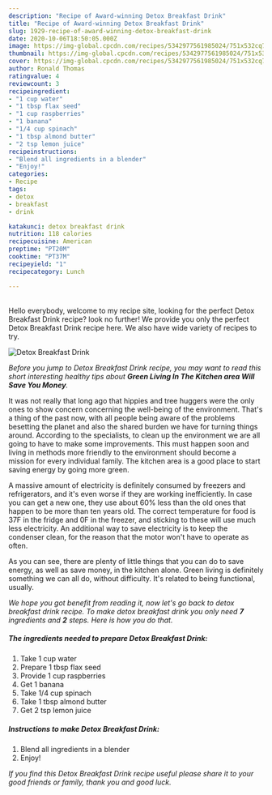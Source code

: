 ```yaml
---
description: "Recipe of Award-winning Detox Breakfast Drink"
title: "Recipe of Award-winning Detox Breakfast Drink"
slug: 1929-recipe-of-award-winning-detox-breakfast-drink
date: 2020-10-06T18:50:05.000Z
image: https://img-global.cpcdn.com/recipes/5342977561985024/751x532cq70/detox-breakfast-drink-recipe-main-photo.jpg
thumbnail: https://img-global.cpcdn.com/recipes/5342977561985024/751x532cq70/detox-breakfast-drink-recipe-main-photo.jpg
cover: https://img-global.cpcdn.com/recipes/5342977561985024/751x532cq70/detox-breakfast-drink-recipe-main-photo.jpg
author: Ronald Thomas
ratingvalue: 4
reviewcount: 3
recipeingredient:
- "1 cup water"
- "1 tbsp flax seed"
- "1 cup raspberries"
- "1 banana"
- "1/4 cup spinach"
- "1 tbsp almond butter"
- "2 tsp lemon juice"
recipeinstructions:
- "Blend all ingredients in a blender"
- "Enjoy!"
categories:
- Recipe
tags:
- detox
- breakfast
- drink

katakunci: detox breakfast drink 
nutrition: 118 calories
recipecuisine: American
preptime: "PT20M"
cooktime: "PT37M"
recipeyield: "1"
recipecategory: Lunch

---
```

<br>
Hello everybody, welcome to my recipe site, looking for the perfect Detox Breakfast Drink recipe? look no further! We provide you only the perfect Detox Breakfast Drink recipe here. We also have wide variety of recipes to try.
<br>


![Detox Breakfast Drink](https://img-global.cpcdn.com/recipes/5342977561985024/751x532cq70/detox-breakfast-drink-recipe-main-photo.jpg)

<i>Before you jump to Detox Breakfast Drink recipe, you may want to read this short interesting healthy tips about 
<strong>Green Living In The Kitchen area Will Save You Money</strong>.</i>
</br>

It was not really that long ago that hippies and tree huggers were the only ones to show concern concerning the well-being of the environment. That's a thing of the past now, with all people being aware of the problems besetting the planet and also the shared burden we have for turning things around. According to the specialists, to clean up the environment we are all going to have to make some improvements. This must happen soon and living in methods more friendly to the environment should become a mission for every individual family. The kitchen area is a good place to start saving energy by going more green.

A massive amount of electricity is definitely consumed by freezers and refrigerators, and it's even worse if they are working inefficiently. In case you can get a new one, they use about 60% less than the old ones that happen to be more than ten years old. The correct temperature for food is 37F in the fridge and 0F in the freezer, and sticking to these will use much less electricity. An additional way to save electricity is to keep the condenser clean, for the reason that the motor won't have to operate as often.

As you can see, there are plenty of little things that you can do to save energy, as well as save money, in the kitchen alone. Green living is definitely something we can all do, without difficulty. It's related to being functional, usually.


<i>We hope you got benefit from reading it, now let's go back to detox breakfast drink recipe. To make detox breakfast drink you only need <strong>7</strong> ingredients and <strong>2</strong> steps. Here is how you do that.
</i>

##### The ingredients needed to prepare Detox Breakfast Drink:

1. Take 1 cup water
1. Prepare 1 tbsp flax seed
1. Provide 1 cup raspberries
1. Get 1 banana
1. Take 1/4 cup spinach
1. Take 1 tbsp almond butter
1. Get 2 tsp lemon juice


##### Instructions to make Detox Breakfast Drink:

1. Blend all ingredients in a blender
1. Enjoy!


<i>If you find this Detox Breakfast Drink recipe useful please share it to your good friends or family, thank you and good luck.</i>
